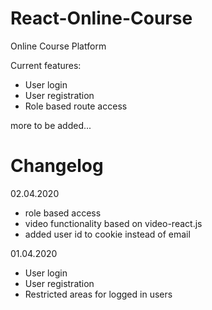 # React-Online-Course

Online Course Platform

Current features:

- User login
- User registration
- Role based route access

more to be added...

# Changelog

02.04.2020
- role based access
- video functionality based on video-react.js
- added user id to cookie instead of email

01.04.2020
- User login
- User registration
- Restricted areas for logged in users
